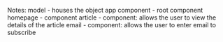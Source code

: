 Notes:
model - houses the object
app component - root component
homepage - component
article - component: allows the user to view the details of the article
email - component: allows the user to enter email to subscribe
